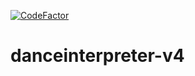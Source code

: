[![CodeFactor](https://www.codefactor.io/repository/github/klassenserver7b/danceinterpreter-v4/badge)](https://www.codefactor.io/repository/github/klassenserver7b/danceinterpreter-v4)
# danceinterpreter-v4
